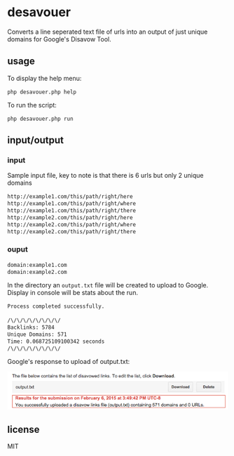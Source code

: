 # desavouer

Converts a line seperated text file of urls into an output of just unique domains for Google's Disavow Tool.  

## usage

To display the help menu:

```
php desavouer.php help
```

To run the script:
```
php desavouer.php run
```

## input/output

### input

Sample input file, key to note is that there is 6 urls but only 2 unique domains

```
http://example1.com/this/path/right/here
http://example1.com/this/path/right/where
http://example1.com/this/path/right/there
http://example2.com/this/path/right/here
http://example2.com/this/path/right/where
http://example2.com/this/path/right/there
```

### ouput

```
domain:example1.com
domain:example2.com
```

In the directory an `output.txt` file will be created to upload to Google. Display in console will be stats about the run.

```
Process completed successfully.

/\/\/\/\/\/\/\/\/
Backlinks: 5784
Unique Domains: 571
Time: 0.068725109100342 seconds
/\/\/\/\/\/\/\/\/
```

Google's response to upload of output.txt:  

![Google Upload Screenshot](https://raw.githubusercontent.com/GunnJerkens/desavouer/master/disavow-screenshot.png)


## license

MIT

